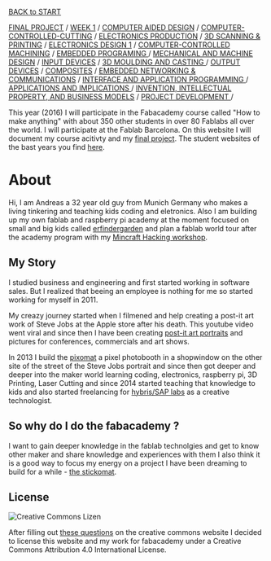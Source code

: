 
[BACK to START](start)

[FINAL PROJECT](final) / [WEEK 1](week1) / [COMPUTER AIDED DESIGN](week2) / [COMPUTER-CONTROLLED-CUTTING](week3) / [ELECTRONICS PRODUCTION](week4) / [3D SCANNING & PRINTING](week5) / [ELECTRONICS DESIGN 1](week6)  / [COMPUTER-CONTROLLED MACHINING](week7) / [EMBEDDED PROGRAMING ](week8) / [MECHANICAL AND MACHINE DESIGN](week9) / [INPUT DEVICES](week10) / [3D MOULDING AND CASTING ](week11) / [OUTPUT DEVICES](week12) /  [COMPOSITES](week13) / [EMBEDDED NETWORKING & COMMUNICATIONS](week14) / [INTERFACE AND APPLICATION PROGRAMMING ](week15) / [APPLICATIONS AND IMPLICATIONS ](week16) / [INVENTION, INTELLECTUAL PROPERTY, AND BUSINESS MODELS](week17) / [PROJECT DEVELOPMENT ](week18) /  

		
		
	
This year (2016) I will participate in the Fabacademy course called "How to make anything" with about 350 other students in over 80 Fablabs all over the world. I will participate at the Fablab Barcelona. On this website I will document my course acitivty and my [final project](final). The student websites of the bast years you find [here](http://archive.fabacademy.org/).

# About

Hi, I am Andreas a 32 year old guy from Munich Germany who makes a living tinkering and teaching kids coding and eletronics. Also I am building up my own fablab and raspberry pi academy at the moment focused on small and big kids called [erfindergarden](http://www.erfindergarden.de) and plan a fablab world tour after the academy program with my [Mincraft Hacking workshop](https://raspi-grundlagen-wien.eventbrite.de).


## My Story

I studied business and engineering and first started working in software sales. But I realized that beeing an employee is nothing for me so started working for myself in 2011.

My creazy journey started when I filmened and help creating a post-it art work of Steve Jobs at the Apple store after his death. This youtube video went viral and since then I have been creating [post-it art portraits](http://www.postitartreators.com) and pictures for conferences, commercials and art shows. 

In 2013 I build the [pixomat](http://www.pixomat.co) a pixel photobooth in a shopwindow on the other site of the street of the Steve Jobs portrait and since then got deeper and deeper into the maker world learning coding, electronics, raspberry pi, 3D Printing, Laser Cutting and since 2014 started teaching that knowledge to kids and also started freelancing for [hybris/SAP labs](http://labs.hybris.com) as a creative technologist.


## So why do I do the fabacademy ?

I want to gain deeper knowledge in the fablab technolgies and get to know other maker and share knowledge and experiences with them  I also think it is a good way to focus my energy on a project I have been dreaming to build for a while - [the stickomat](final).

## License

![Creative Commons Lizen](https://i.creativecommons.org/l/by/4.0/88x31.png)

After filling out [these questions](https://creativecommons.org/choose/) on the creative commons website I decided to license this website and my work for fabacademy under a Creative Commons Attribution 4.0 International License.



